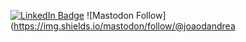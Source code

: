 [![LinkedIn Badge](https://img.shields.io/badge/LinkedIn-Profile-informational?style=flat&logo=linkedin&logoColor=white&color=0D76A8)](https://www.linkedin.com/in/joaoluizdandrea/)
![Mastodon Follow](https://img.shields.io/mastodon/follow/@joaodandrea





